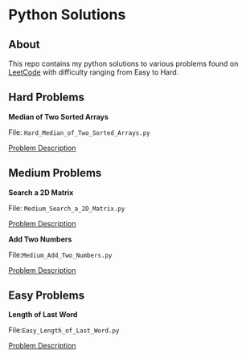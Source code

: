 
# Python Solutions 
## About
This repo contains my python solutions to various problems found on [LeetCode](https://leetcode.com/problems) with difficulty ranging from Easy to Hard. 
## Hard Problems
**Median of Two Sorted Arrays**

File: `Hard_Median_of_Two_Sorted_Arrays.py`

[Problem Description](https://leetcode.com/problems/median-of-two-sorted-arrays/)

## Medium Problems
**Search a 2D Matrix**

File: `Medium_Search_a_2D_Matrix.py` 

[Problem Description](https://leetcode.com/problems/search-a-2d-matrix/)


**Add Two Numbers**

File:`Medium_Add_Two_Numbers.py`

[Problem Description](https://leetcode.com/problems/add-two-numbers/)

## Easy Problems
**Length of Last Word**

File:`Easy_Length_of_Last_Word.py`

[Problem Description](https://leetcode.com/problems/length-of-last-word/)

